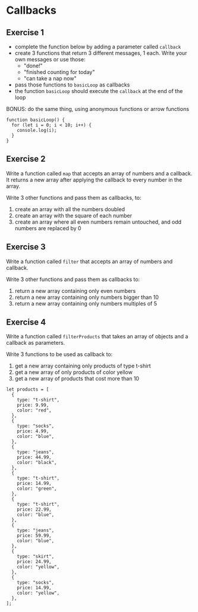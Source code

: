 # Callbacks

## Exercise 1 

- complete the function below by adding a parameter called `callback`
- create 3 functions that return 3 different messages, 1 each. Write your own messages or use those: 
  - "done!" 
  - "finished counting for today"
  - "can take a nap now"
- pass those functions to `basicLoop` as callbacks
- the function `basicLoop` should execute the `callback` at the end of the loop

BONUS: do the same thing, using anonymous functions or arrow functions

```
function basicLoop() {
  for (let i = 0; i < 10; i++) {
    console.log(i);
  }
}
```

## Exercise 2

Write a function called `map` that accepts an array of numbers and a callback. It returns a new array after applying the callback to every number in the array.

Write 3 other functions and pass them as callbacks, to:

1. create an array with all the numbers doubled
2. create an array with the square of each number
3. create an array where all even numbers remain untouched, and odd numbers are replaced by 0


## Exercise 3

Write a function called `filter` that accepts an array of numbers and callback.

Write 3 other functions and pass them as callbacks to:

1. return a new array containing only even numbers
2. return a new array containing only numbers bigger than 10
3. return a new array containing only numbers multiples of 5

## Exercise 4

Write a function called `filterProducts` that takes an array of objects and a callback as parameters.

Write 3 functions to be used as callback to:

1. get a new array containing only products of type t-shirt
2. get a new array of only products of color yellow
3. get a new array of products that cost more than 10


```
let products = [
  {
    type: "t-shirt",
    price: 9.99,
    color: "red",
  },
  {
    type: "socks",
    price: 4.99,
    color: "blue",
  },
  {
    type: "jeans",
    price: 44.99,
    color: "black",
  },
  {
    type: "t-shirt",
    price: 14.99,
    color: "green",
  },
  {
    type: "t-shirt",
    price: 22.99,
    color: "blue",
  },
  {
    type: "jeans",
    price: 59.99,
    color: "blue",
  },
  {
    type: "skirt",
    price: 24.99,
    color: "yellow",
  },
  {
    type: "socks",
    price: 14.99,
    color: "yellow",
  },
];
```
